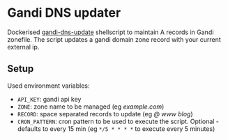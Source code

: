 # Gandi DNS updater

Dockerised [gandi-dns-update](https://github.com/brianpcurran/gandi-automatic-dns)
shellscript to maintain A records in Gandi zonefile. The script updates a gandi
domain zone record with your current external ip.

## Setup

Used environment variables:

- `API_KEY`: gandi api key
- `ZONE`: zone name to be managed (eg *example.com*)
- `RECORD`: space separated records to update (eg *@ www blog*)
- `CRON_PATTERN`: cron pattern to be used to execute the script. Optional - defaults to every 15 min
(eg `*/5 * * * *` to execute every 5 minutes)
